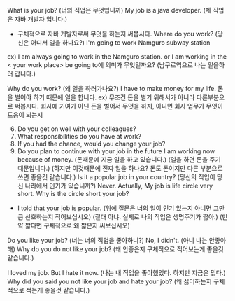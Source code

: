 
What is your job?
(너의 직업은 무엇입니까)
My job is a java developer.
(제 직업은 자바 개발자 입니다.)
- 구체적으로 자바 개발자로써 무엇을 하는지 써봅시다.
Where do you work?
(당신은 어디서 일을 하나요?)
I'm going to work Namguro subway station

ex)
 I am always going to work in the Namguro station.
or
I am working in the < your work place> 
be going to에 의미가 무엇일까요?
(남구로역으로 나는 일을하러 갑니다.)

Why do you work?
(왜 일을 하러가나요?)
I have to make money for my life.
돈을 벌어야 하기 때문에 일을 합니다.
ex) 무조건 돈을 벌기 위해서가 아니라 다른부분으로 써봅시다.
      회사에 기여가 아닌 돈을 벌어서 무엇을 하지, 아니면 회사 업무가 무엇이 도움이 되는지

6. Do you get on well with your colleagues?
7. What responsibilities do you have at work?
8. If you had the chance, would you change your job?
9. Do you plan to continue with your job in the future
I am working now because of money.
(돈때문에 지금 일을 하고 있습니다.)
(일을 하면 돈을 주기 때문입니다.)
(하지만 이것때문에 진짜 일을 하나요? 돈도 돈이지만 다른 부분으로 쓰면 좋을것 같습니다.)
Is it a popular job in your country?
(당신의 직업이 당신 나라에서 인기가 있습니까?)
Never. Actually, My job is life circle very short.
Why is the circle short your job?
- I told that your job is popular.
(위에 질문은 너의 일이 인기 있는지 아니면 그만큼 선호하는지 적어보십시오)
(절대 아냐. 실제로 나의 직업은 생명주기가 짧아.)
(만약 짧다면 구체적으로 왜 짧은지 써보십시오)

Do you like your job?
(너는 너의 직업을 좋아하니?)
No, I didn't.
(아니 나는 안좋아해)
Why do you do not like your job?
(왜 안좋은지 구체적으로 적어보는게 좋을것 같습니다.)

I loved my job. But I hate it now.
(나는 내 직업을 좋아했었다. 하지만 지금은 밉다.)
Why did you said you not like your job and hate your job?
(왜 싫어하는지 구체적으로 적는게 좋을것 같습니다.)
